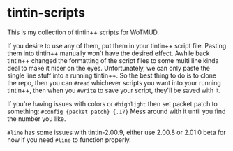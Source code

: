 tintin-scripts
==============

This is my collection of tintin++ scripts for WoTMUD.

If you desire to use any of them, put them in your tintin++ script file. 
Pasting them into tintin++ manually won't have the desired effect. Awhile back
tintin++ changed the formatting of the script files to some multi line kinda
deal to make it nicer on the eyes. Unfortunately, we can only paste the single
line stuff into a running tintin++. So the best thing to do is to clone the repo,
then you can `#read` whichever scripts you want into your running tintin++, then
when you `#write` to save your script, they'll be saved with it.

If you're having issues with colors or `#highlight` then set packet patch to something: 
`#config {packet patch} {.17}` Mess around with it until you find the number you like.

`#line` has some issues with tintin-2.00.9, either use 2.00.8 or 2.01.0 beta 
for now if you need `#line` to function properly.
